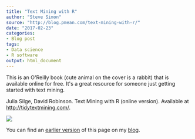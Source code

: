 ```yaml
---
title: "Text Mining with R"
author: "Steve Simon"
source: "http://blog.pmean.com/text-mining-with-r/"
date: "2017-02-23"
categories:
- Blog post
tags:
- Data science
- R software
output: html_document
---
```


This is an O'Reilly book (cute animal on the cover is a rabbit) that is available online for free. It's a great resource for someone just getting started with text mining.

<!---More--->

Julia Silge, David Robinson. Text Mining with R (online version). Available at <http://tidytextmining.com/>.

![](http://www.pmean.com/new-images/17/text-mining-with-r01.png)

You can find an [earlier version][sim1] of this page on my [blog][sim2].

[sim1]: http://blog.pmean.com/text-mining-with-r/
[sim2]: http://blog.pmean.com
